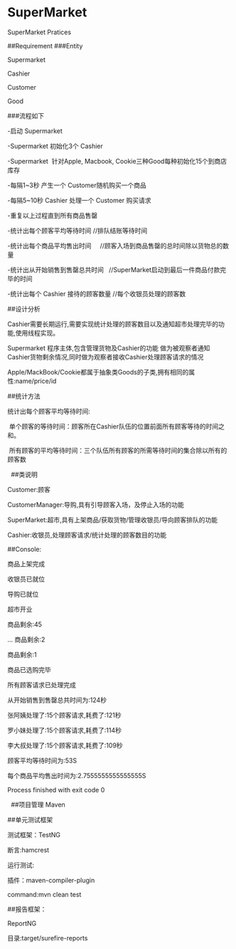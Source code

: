 # SuperMarket
SuperMarket Pratices

##Requirement
###Entity

  Supermarket
  
  Cashier
  
  Customer
  
  Good
  
###流程如下

  -启动 Supermarket 
  
  -Supermarket 初始化3个 Cashier
  
  -Supermarket  针对Apple, Macbook, Cookie三种Good每种初始化15个到商店库存
  
  -每隔1~3秒 产生一个 Customer随机购买一个商品
  
  -每隔5~10秒 Cashier 处理一个 Customer 购买请求
  
  -重复以上过程直到所有商品售罄
  
  -统计出每个顾客平均等待时间          //排队结账等待时间
  
  -统计出每个商品平均售出时间          //顾客入场到商品售罄的总时间除以货物总的数量
  
  -统计出从开始销售到售罄总共时间      //SuperMarket启动到最后一件商品付款完毕的时间
  
  -统计出每个 Cashier 接待的顾客数量  //每个收银员处理的顾客数
 
##设计分析

Cashier需要长期运行,需要实现统计处理的顾客数目以及通知超市处理完毕的功能,使用线程实现。

Supermarket 程序主体,包含管理货物及Cashier的功能 做为被观察者通知Cashier货物剩余情况,同时做为观察者接收Cashier处理顾客请求的情况

Apple/MackBook/Cookie都属于抽象类Goods的子类,拥有相同的属性:name/price/id

##统计方法

  统计出每个顾客平均等待时间: 
  
  单个顾客的等待时间：顾客所在Cashier队伍的位置前面所有顾客等待的时间之和。
  
  所有顾客的平均等待时间：三个队伍所有顾客的所需等待时间的集合除以所有的顾客数
  
  
##类说明

Customer:顾客

CustomerManager:导购,具有引导顾客入场，及停止入场的功能

SuperMarket:超市,具有上架商品/获取货物/管理收银员/导向顾客排队的功能

Cashier:收银员,处理顾客请求/统计处理的顾客数目的功能

##Console:

商品上架完成

收银员已就位

导购已就位

超市开业

商品剩余:45

...
商品剩余:2

商品剩余:1

商品已选购完毕

所有顾客请求已处理完成

从开始销售到售罄总共时间为:124秒

张阿姨处理了:15个顾客请求,耗费了:121秒

罗小妹处理了:15个顾客请求,耗费了:114秒

李大叔处理了:15个顾客请求,耗费了:109秒

顾客平均等待时间为:53S

每个商品平均售出时间为:2.7555555555555555S

Process finished with exit code 0

  
##项目管理
Maven

##单元测试框架

测试框架：TestNG

断言:hamcrest

运行测试:

插件：maven-compiler-plugin

command:mvn clean test 

##报告框架：

ReportNG

目录:target/surefire-reports

  
